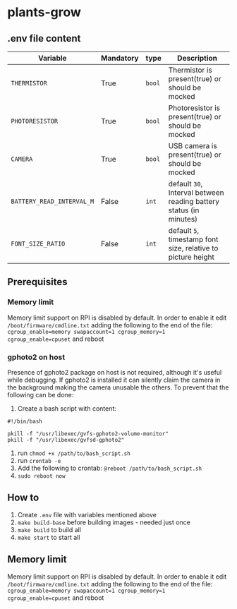 # plants-grow

## .env file content

| Variable                  | Mandatory |  type  |                            Description                                |
|---------------------------|-----------|--------|-----------------------------------------------------------------------|
| `THERMISTOR`              |   True    | `bool` | Thermistor is present(true) or should be mocked                       |
| `PHOTORESISTOR`           |   True    | `bool` | Photoresistor is present(true) or should be mocked                    |
| `CAMERA`                  |   True    | `bool` | USB camera is present(true) or should be mocked                       |
| `BATTERY_READ_INTERVAL_M` |   False   | `int`  | default `30`, Interval between reading battery status (in minutes)    |
| `FONT_SIZE_RATIO`         |   False   | `int`  | default `5`, timestamp font size, relative to picture height          |

## Prerequisites

### Memory limit
Memory limit support on RPI is disabled by default. In order to enable it edit `/boot/firmware/cmdline.txt`
adding the following to the end of the file: `cgroup_enable=memory swapaccount=1 cgroup_memory=1 cgroup_enable=cpuset`
and reboot

### gphoto2 on host
Presence of gphoto2 package on host is not required, although it's useful while debugging. If gphoto2 is installed it can
silently claim the camera in the background making the camera unusable the others. To prevent that the following can be done:
1. Create a bash script with content:
```
#!/bin/bash

pkill -f "/usr/libexec/gvfs-gphoto2-volume-monitor"
pkill -f "/usr/libexec/gvfsd-gphoto2"
```
1. run `chmod +x /path/to/bash_script.sh`
1. run `crontab -e`
1. Add the following to crontab: `@reboot /path/to/bash_script.sh`
1. `sudo reboot now`

## How to
1. Create `.env` file with variables mentioned above
1. `make build-base` before building images - needed just once
1. `make build` to build all
1. `make start` to start all


## Memory limit
Memory limit support on RPI is disabled by default. In order to enable it edit `/boot/firmware/cmdline.txt`
adding the following to the end of the file: `cgroup_enable=memory swapaccount=1 cgroup_memory=1 cgroup_enable=cpuset`
and reboot
